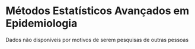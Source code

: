 # Métodos Estatísticos Avançados em Epidemiologia
Dados não disponíveis por motivos de serem pesquisas de outras pessoas
